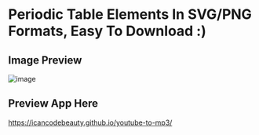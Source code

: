 # Periodic Table Elements In SVG/PNG Formats, Easy To Download :)
## Image Preview
![image](https://user-images.githubusercontent.com/90105839/148014338-e7fb1f69-d70a-49e2-9ea7-7979bd874dc2.png)
## Preview App Here
https://icancodebeauty.github.io/youtube-to-mp3/
